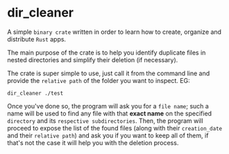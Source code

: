 # dir_cleaner
A simple `binary crate` written in order to learn how to create,
organize and distribute `Rust` apps.

The main purpose of the crate is to help you identify duplicate files
in nested directories and simplify their deletion (if necessary).

The crate is super simple to use, just call it from the
command line and provide the `relative path` of the folder
you want to inspect. EG:
```
dir_cleaner ./test
```

Once you've done so, the program will ask you for a `file name`;
such a name will be used to find any file with that __exact
name__ on the specified `directory` and its `respective subdirectories`.
Then, the program will proceed to expose the list of the
found files (along with their `creation_date` and their `relative path`) and ask you if you want to keep all of them,
if that's not the case it will help you with the deletion process.